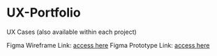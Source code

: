 # UX-Portfolio
UX Cases (also available within each project)

Figma Wireframe Link: [access here](https://www.figma.com/design/zRJm8u6fcuIesg54IpyyTe/UX-Productivity-App?node-id=0-1&t=yWh8T2lQfpoC09WL-1)
Figma Prototype Link: [access here](https://www.figma.com/proto/zRJm8u6fcuIesg54IpyyTe/UX-Productivity-App?node-id=8-567&starting-point-node-id=8%3A567&t=KwjAWIAM6kyJeGPF-1)
